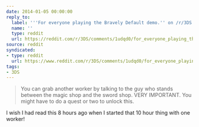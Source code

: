 ```yaml
---
date: 2014-01-05 00:00:00
reply_to:
  label: '''For everyone playing the Bravely Default demo.'' on /r/3DS'
  name: ''
  type: reddit
  url: https://reddit.com/r/3DS/comments/1udqd0/for_everyone_playing_the_bravely_default_demo/
source: reddit
syndicated:
- type: reddit
  url: https://www.reddit.com/r/3DS/comments/1udqd0/for_everyone_playing_the_bravely_default_demo/ceh5rkt/
tags:
- 3DS
---
```


> You can grab another worker by talking to the guy who stands between the magic shop and the sword shop. VERY IMPORTANT. You might have to do a quest or two to unlock this.

I wish I had read this 8 hours ago when I started that 10 hour thing with one worker!